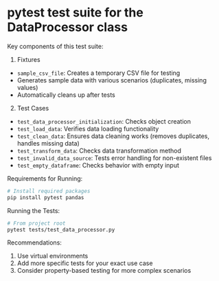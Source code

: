# pytest test suite for the DataProcessor class

Key components of this test suite:

1. Fixtures
- `sample_csv_file`: Creates a temporary CSV file for testing
- Generates sample data with various scenarios (duplicates, missing values)
- Automatically cleans up after tests

2. Test Cases
- `test_data_processor_initialization`: Checks object creation
- `test_load_data`: Verifies data loading functionality
- `test_clean_data`: Ensures data cleaning works (removes duplicates, handles missing data)
- `test_transform_data`: Checks data transformation method
- `test_invalid_data_source`: Tests error handling for non-existent files
- `test_empty_dataframe`: Checks behavior with empty input

Requirements for Running:
```bash
# Install required packages
pip install pytest pandas
```

Running the Tests:
```bash
# From project root
pytest tests/test_data_processor.py
```

Recommendations:
1. Use virtual environments
2. Add more specific tests for your exact use case
3. Consider property-based testing for more complex scenarios
